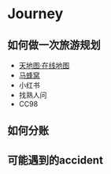 # Journey

## 如何做一次旅游规划
- [天地图·在线地图](https://map.tianditu.gov.cn/)
- [马蜂窝](https://www.mafengwo.cn/)
- 小红书
- 找熟人问
- CC98


## 如何分账


## 可能遇到的accident
